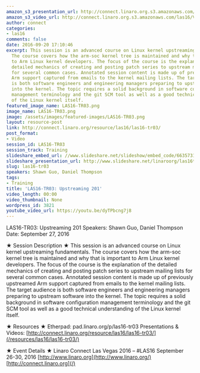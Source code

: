 ```yaml
---
amazon_s3_presentation_url: http://connect.linaro.org.s3.amazonaws.com/las16/Presentations/Tuesday/LAS16-TR03%20-%20Upstreaming%20201.pdf
amazon_s3_video_url: http://connect.linaro.org.s3.amazonaws.com/las16/Videos/Tuesday/LAS16-TR03%20Upstreaming%20201.mp4
author: connect
categories:
- las16
comments: false
date: 2016-09-20 17:10:46
excerpt: This session is an advanced course on Linux kernel upstreaming fundamentals.
  The course covers how the arm-soc kernel tree is maintained and why that is important
  to Arm Linux kernel developers. The focus of the course is the explanation of the
  detailed mechanics of creating and posting patch series to upstream mailing lists
  for several common cases. Annotated session content is made up of previously upstreamed
  Arm support captured from emails to the kernel mailing lists. The target audience
  is both software engineers and engineering managers preparing to upstream software
  into the kernel. The topic requires a solid background in software configuration
  management terminology and the git SCM tool as well as a good technical understanding
  of the Linux kernel itself.
featured_image_name: LAS16-TR03.png
image_name: LAS16-TR03.png
image: /assets/images/featured-images/LAS16-TR03.png
layout: resource-post
link: http://connect.linaro.org/resource/las16/las16-tr03/
post_format:
- Video
session_id: LAS16-TR03
session_track: Training
slideshare_embed_url: //www.slideshare.net/slideshow/embed_code/66357311
slideshare_presentation_url: http://www.slideshare.net/linaroorg/las16tr03-upstreaming-201
slug: las16-tr03
speakers: Shawn Guo, Daniel Thompson
tags:
- Training
title: 'LAS16-TR03: Upstreaming 201'
video_length: 00:00
video_thumbnail: None
wordpress_id: 3821
youtube_video_url: https://youtu.be/dyTPbcng7j8
---
```


LAS16-TR03: Upstreaming 201
Speakers: Shawn Guo, Daniel Thompson
Date: September 27, 2016

★ Session Description ★
This session is an advanced course on Linux kernel upstreaming fundamentals. The course covers how the arm-soc kernel tree is maintained and why that is important to Arm Linux kernel developers. The focus of the course is the explanation of the detailed mechanics of creating and posting patch series to upstream mailing lists for several common cases. Annotated session content is made up of previously upstreamed Arm support captured from emails to the kernel mailing lists. The target audience is both software engineers and engineering managers preparing to upstream software into the kernel. The topic requires a solid background in software configuration management terminology and the git SCM tool as well as a good technical understanding of the Linux kernel itself.

★ Resources ★
Etherpad: pad.linaro.org/p/las16-tr03
Presentations & Videos: [http://connect.linaro.org/resource/las16/las16-tr03/](/resources/las16/las16-tr03/)

★ Event Details ★
Linaro Connect Las Vegas 2016 – #LAS16
September 26-30, 2016
[http://www.linaro.org](http://www.linaro.org/)
[http://connect.linaro.org](/)
